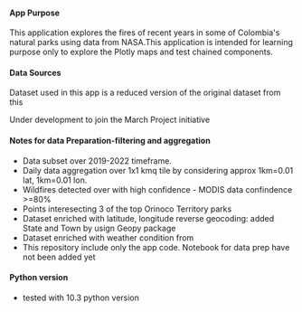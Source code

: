 #### App Purpose
This application explores the fires of recent years in some of Colombia's natural parks using data from NASA.This application is intended for learning purpose only to explore the Plotly maps and test chained components. 
#### Data Sources
Dataset used in this app is a reduced version of the original dataset from this <dccLink href="https://github.com/oferreirap/wildfires_data_app/tree/main/Data" children="Github repository" /> 

Under development to join the <dccLink href="https://charming-data.circle.so/home " children="Charming Data Community" /> March Project initiative

#### Notes for data Preparation-filtering and aggregation
- Data subset over 2019-2022 timeframe.
- Daily data aggregation over 1x1 kmq tile by considering approx 1km=0.01 lat, 1km=0.01 lon.
- Wildfires detected over with high confidence - MODIS data confindence >=80% 
- Points interesecting 3 of the top Orinoco Territory parks
- Dataset enriched with latitude, longitude reverse geocoding: added State and Town by usign Geopy package
- Dataset enriched with weather condition from <dccLink href="https://open-meteo.com/" children="open-meteo api" />
- This repository include only the app code. Notebook for data prep have not been added yet
#### Python version
- tested with 10.3 python version

